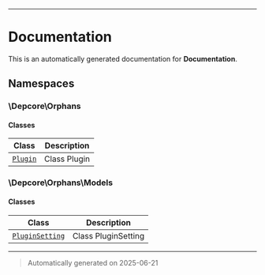 
***

# Documentation



This is an automatically generated documentation for **Documentation**.


## Namespaces


### \Depcore\Orphans

#### Classes

| Class | Description |
|-------|-------------|
| [`Plugin`](./classes/Depcore/Orphans/Plugin.md) | Class Plugin|




### \Depcore\Orphans\Models

#### Classes

| Class | Description |
|-------|-------------|
| [`PluginSetting`](./classes/Depcore/Orphans/Models/PluginSetting.md) | Class PluginSetting|




***
> Automatically generated on 2025-06-21
